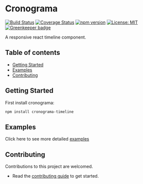 # Cronograma

[![Build Status](https://travis-ci.com/alexolivas/cronograma.svg?branch=develop)](https://travis-ci.com/alexolivas/cronograma)
[![Coverage Status](https://coveralls.io/repos/github/alexolivas/cronograma/badge.svg?branch=develop)](https://coveralls.io/github/alexolivas/cronograma?branch=develop)
[![npm version](https://badge.fury.io/js/cronograma-timeline.svg)](https://badge.fury.io/js/cronograma-timeline)
[![License: MIT](https://img.shields.io/badge/License-MIT-green.svg)](https://jeremy.mit-license.org)
[![Greenkeeper badge](https://badges.greenkeeper.io/alexolivas/timeline-component.svg)](https://greenkeeper.io/)

A responsive react timeline component.

## Table of contents

- [Getting Started](#getting-started)
- [Examples](#examples)
- [Contributing](#contributing)

## Getting Started

First install cronograma:

```sh
npm install cronograma-timeline
```

## Examples

Click here to see more detailed [examples](https://alexolivas.github.io/cronograma)

## Contributing

Contributions to this project are welcomed.

- Read the [contributing guide](docs/CONTRIBUTING.md) to get started.
